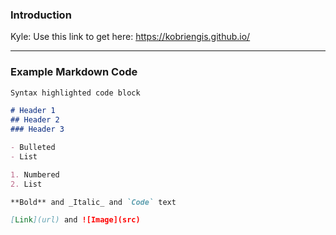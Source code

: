 ### Introduction

Kyle:
Use this link to get here: https://kobriengis.github.io/

---

###  Example Markdown Code

```markdown
Syntax highlighted code block

# Header 1
## Header 2
### Header 3

- Bulleted
- List

1. Numbered
2. List

**Bold** and _Italic_ and `Code` text

[Link](url) and ![Image](src)
```
